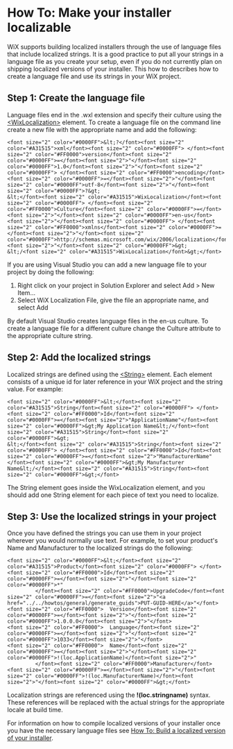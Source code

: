 # How To: Make your installer localizable

WiX supports building localized installers through the use of language files that include localized strings. It is a good practice to put all your strings in a language file as you create your setup, even if you do not currently plan on shipping localized versions of your installer. This how to describes how to create a language file and use its strings in your WiX project.

## Step 1: Create the language file
Language files end in the .wxl extension and specify their culture using the [&lt;WixLocalization&gt;](../../xsd/wixloc/wixlocalization.md) element. To create a language file on the command line create a new file with the appropriate name and add the following:

```
<font size="2" color="#0000FF">&lt;?</font><font size="2" color="#A31515">xml</font><font size="2" color="#0000FF"> </font><font size="2" color="#FF0000">version</font><font size="2" color="#0000FF">=</font><font size="2">"</font><font size="2" color="#0000FF">1.0</font><font size="2">"</font><font size="2" color="#0000FF"> </font><font size="2" color="#FF0000">encoding</font><font size="2" color="#0000FF">=</font><font size="2">"</font><font size="2" color="#0000FF">utf-8</font><font size="2">"</font><font size="2" color="#0000FF">?&gt;
&lt;</font><font size="2" color="#A31515">WixLocalization</font><font size="2" color="#0000FF"> </font><font size="2" color="#FF0000">Culture</font><font size="2" color="#0000FF">=</font><font size="2">"</font><font size="2" color="#0000FF">en-us</font><font size="2">"</font><font size="2" color="#0000FF"> </font><font size="2" color="#FF0000">xmlns</font><font size="2" color="#0000FF">=</font><font size="2">"</font><font size="2" color="#0000FF">http://schemas.microsoft.com/wix/2006/localization</font><font size="2">"</font><font size="2" color="#0000FF">&gt;
&lt;/<font size="2" color="#A31515">WixLocalization</font>&gt;</font>
```

If you are using Visual Studio you can add a new language file to your project by doing the following:

1. Right click on your project in Solution Explorer and select Add > New Item...
1. Select WiX Localization File, give the file an appropriate name, and select Add

By default Visual Studio creates language files in the en-us culture. To create a language file for a different culture change the Culture attribute to the appropriate culture string.

## Step 2: Add the localized strings
Localized strings are defined using the [&lt;String&gt;](../../xsd/wixloc/string.md) element. Each element consists of a unique id for later reference in your WiX project and the string value. For example:

```
<font size="2" color="#0000FF">&lt;</font><font size="2" color="#A31515">String</font><font size="2" color="#0000FF"> </font><font size="2" color="#FF0000">Id</font><font size="2" color="#0000FF">=</font><font size="2">"ApplicationName"</font><font size="2" color="#0000FF">&gt;My Application Name&lt;/</font><font size="2" color="#A31515">String</font><font size="2" color="#0000FF">&gt;
&lt;</font><font size="2" color="#A31515">String</font><font size="2" color="#0000FF"> </font><font size="2" color="#FF0000">Id</font><font size="2" color="#0000FF">=</font><font size="2">"ManufacturerName"</font><font size="2" color="#0000FF">&gt;My Manufacturer Name&lt;/</font><font size="2" color="#A31515">String</font><font size="2" color="#0000FF">&gt;</font>
```

The String element goes inside the WixLocalization element, and you should add one String element for each piece of text you need to localize.

## Step 3: Use the localized strings in your project
Once you have defined the strings you can use them in your project wherever you would normally use text. For example, to set your product&apos;s Name and Manufacturer to the localized strings do the following:

```
<font size="2" color="#0000FF">&lt;</font><font size="2" color="#A31515">Product</font><font size="2" color="#0000FF"> </font><font size="2" color="#FF0000">Id</font><font size="2" color="#0000FF">=</font><font size="2">"</font><font size="2" color="#0000FF">*"
         </font><font size="2" color="#FF0000">UpgradeCode</font><font size="2" color="#0000FF">=</font><font size="2">"<a href="../../howtos/general/generate_guids">PUT-GUID-HERE</a>"</font>
<font size="2" color="#FF0000">  Version</font><font size="2" color="#0000FF">=</font><font size="2">"</font><font size="2" color="#0000FF">1.0.0.0</font><font size="2">"</font>
<font size="2" color="#FF0000">  Language</font><font size="2" color="#0000FF">=</font><font size="2">"</font><font size="2" color="#0000FF">1033</font><font size="2">"</font>
<font size="2" color="#FF0000">  Name</font><font size="2" color="#0000FF">=</font><font size="2">"</font><font size="2" color="#0000FF">!(loc.ApplicationName)</font><font size="2">"
         </font><font size="2" color="#FF0000">Manufacturer</font><font size="2" color="#0000FF">=</font><font size="2">"</font><font size="2" color="#0000FF">!(loc.ManufacturerName)</font><font size="2">"</font><font size="2" color="#0000FF">&gt;</font>
```

Localization strings are referenced using the **!(loc.stringname)** syntax. These references will be replaced with the actual strings for the appropriate locale at build time.

For information on how to compile localized versions of your installer once you have the necessary language files see [How To: Build a localized version of your installer](build_a_localized_version.md).
